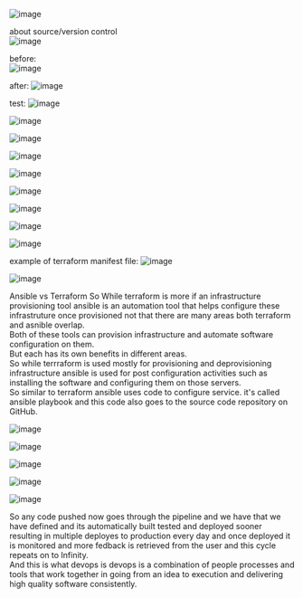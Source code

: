 ![image](https://github.com/user-attachments/assets/df21d581-578c-4747-959e-20771367d34a)


about source/version control   
![image](https://github.com/user-attachments/assets/2a870280-613e-484d-bf1d-da571110e569)


before:  
![image](https://github.com/user-attachments/assets/11de92e3-625f-4437-9a79-83e759776368)

after:
![image](https://github.com/user-attachments/assets/918ae242-008a-4115-bb75-2848af3d9218)


test:
![image](https://github.com/user-attachments/assets/6e9b2551-6706-48ce-9869-f99a4c302c3b)  


![image](https://github.com/user-attachments/assets/98fae43f-fd68-42ce-8b28-11d83abe16f3)


![image](https://github.com/user-attachments/assets/96eca1c3-4cf2-4b23-8ac1-8f7d008db98e)


![image](https://github.com/user-attachments/assets/a0affb5d-4ad2-471b-9c1d-c73ba8caee16)


![image](https://github.com/user-attachments/assets/d099b638-3291-44ab-b7be-6365a187afaf)


![image](https://github.com/user-attachments/assets/339cbec2-e703-4121-9070-68d9f376b73b)


![image](https://github.com/user-attachments/assets/bf95d7f3-7f62-4635-9aa1-801596bb1b3e)


![image](https://github.com/user-attachments/assets/dbd2d437-9fd4-4a93-b8d2-185c31c1a080)


![image](https://github.com/user-attachments/assets/aaa9f69e-85b5-4f4e-ad2c-b450b49f098a)


example of terraform manifest file:
![image](https://github.com/user-attachments/assets/041d29c1-98db-4e47-8b2e-ffd214b7e61a)


![image](https://github.com/user-attachments/assets/1725f60d-921d-4661-aa74-2d61d9ea026e)


Ansible vs Terraform
So While terraform is more if an infrastructure provisioning tool ansible is an automation tool that helps configure these infrastruture once provisioned not that there are many areas both terraform and asnible overlap.  
Both of these tools can provision infrastructure and automate software configuration on them.  
But each has its own benefits in different areas.  
So while terrraform is used mostly for provisioning and deprovisioning infrastructure ansible is used for post configuration activities such as installing the software and configuring them on those servers.  
So similar to terraform ansible uses code to configure service. it's called ansible playbook and this code also goes to the source code repository on GitHub.  

![image](https://github.com/user-attachments/assets/bf8405ff-a982-4a43-98a0-61ea48c76575)

![image](https://github.com/user-attachments/assets/0fea3933-1ad3-4c40-b612-20a7482f5fd9)  


![image](https://github.com/user-attachments/assets/f9c20ac1-0ca5-4278-a420-6f918837ad48)


![image](https://github.com/user-attachments/assets/18a48738-ec13-49b4-964d-c1501ad99283)


![image](https://github.com/user-attachments/assets/0d8b15c2-9465-4aaa-b286-278a1d6b3608)

So any code pushed now goes through the pipeline and we have that we have defined and its automatically built tested and deployed sooner resulting in multiple deployes to production every day and once deployed it is monitored and more fedback is retrieved from the user and this cycle repeats on to Infinity.  
And this is what devops is devops is a combination of people processes and tools that work together in going from an idea to execution and delivering high quality software consistently.
